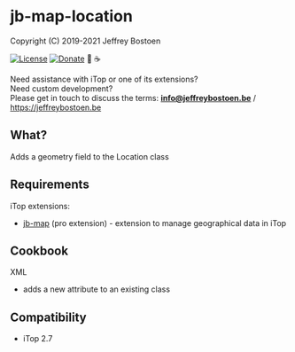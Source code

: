 # jb-map-location

Copyright (C) 2019-2021 Jeffrey Bostoen

[![License](https://img.shields.io/github/license/jbostoen/iTop-custom-extensions)](https://github.com/jbostoen/iTop-custom-extensions/blob/master/license.md)
[![Donate](https://img.shields.io/badge/Donate-PayPal-green.svg)](https://www.paypal.me/jbostoen)
🍻 ☕

Need assistance with iTop or one of its extensions?  
Need custom development?  
Please get in touch to discuss the terms: **info@jeffreybostoen.be** / https://jeffreybostoen.be

## What?

Adds a geometry field to the Location class

## Requirements

iTop extensions:
* [jb-map](https://jeffreybostoen.be) (pro extension) - extension to manage geographical data in iTop

## Cookbook

XML
* adds a new attribute to an existing class


## Compatibility

* iTop 2.7
